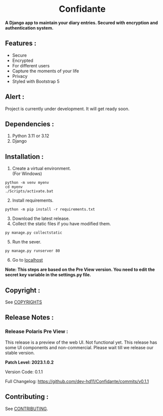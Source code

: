 <div align = "center">
<h1> Confidante </h1>
</div>

**A Django app to maintain your diary entries. Secured with encryption and authentication system.**

## Features :
- Secure
- Encrypted
- For different users
- Capture the moments of your life
- Privacy
- Styled with Bootstrap 5

## Alert :
Project is currently under development. It will get ready soon.

## Dependencies :
1. Python 3.11 or 3.12
2. Django

## Installation :
1. Create a virtual environment.<br>(For Windows)
```shell
python -m venv myenv
cd myenv
./Scripts/activate.bat
``` 

2. Install requirements.<br>
```shell
python -m pip install -r requirements.txt

```

3. Download the latest release.
4. Collect the static files if you have modified them.
```shell
py manage.py collectstatic
```
5. Run the sever.
```shell
py manage.py runserver 80
```
6. Go to [localhost](127.0.0.1:80)

**Note: This steps are based on the Pre View version. You need to edit the secret key variable in the settings.py file.**

## Copyright :
See [COPYRIGHTS](./COPYRIGHTS.md)

## Release Notes :

### Release Polaris Pre View :
This release is a preview of the web UI. Not functional yet. This release has some UI components and non-commercial. Please wait till we release our stable version.

**Patch Level: 2023.1.0.2**

Version Code: 0.1.1

Full Changelog: https://github.com/dev-hd11/Confidante/commits/v0.1.1

## Contributing :
See [CONTRIBUTING](./CONTRIBUTING.md).

